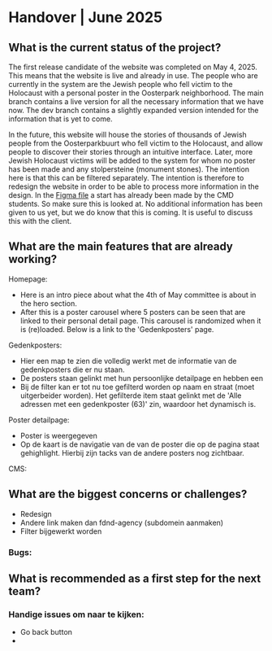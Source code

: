 # Handover | June 2025

## What is the current status of the project?
The first release candidate of the website was completed on May 4, 2025.
This means that the website is live and already in use.
The people who are currently in the system are the Jewish people who fell victim to the Holocaust with a personal poster in the Oosterpark neighborhood.
The main branch contains a live version for all the necessary information that we have now.
The dev branch contains a slightly expanded version intended for the information that is yet to come.

In the future, this website will house the stories of thousands of Jewish people from the Oosterparkbuurt who fell victim to the Holocaust,
and allow people to discover their stories through an intuitive interface.
Later, more Jewish Holocaust victims will be added to the system for whom no poster has been made and any stolpersteine ​​(monument stones).
The intention here is that this can be filtered separately.
The intention is therefore to redesign the website in order to be able to process more information in the design.
In the [Figma file](https://www.figma.com/design/bHh40tuxL1RjtEcWVJpZjF/Atlas-40-45?node-id=0-1&t=EaUPwnSQPBKCCWbI-1) a start has already been made by the CMD students.
So make sure this is looked at. No additional information has been given to us yet, but we do know that this is coming.
It is useful to discuss this with the client.

## What are the main features that are already working?
Homepage: 
- Here is an intro piece about what the 4th of May committee is about in the hero section.
- After this is a poster carousel where 5 posters can be seen that are linked to their personal detail page.
This carousel is randomized when it is (re)loaded. Below is a link to the 'Gedenkposters' page.

Gedenkposters:
- Hier een map te zien die volledig werkt met de informatie van de gedenkposters die er nu staan.
- De posters staan gelinkt met hun persoonlijke detailpage en hebben een 
- Bij de filter kan er tot nu toe gefilterd worden op naam en straat (moet uitgerbeider worden). Het gefilterde item staat gelinkt met de 'Alle adressen met een gedenkposter (63)' zin, waardoor het dynamisch is.

Poster detailpage: 
- Poster is weergegeven
- Op de kaart is de navigatie van de van de poster die op de pagina staat gehighlight. Hierbij zijn tacks van de andere posters nog zichtbaar.

CMS: 

## What are the biggest concerns or challenges?
- Redesign
- Andere link maken dan fdnd-agency (subdomein aanmaken)
- Filter bijgewerkt worden

### Bugs:

## What is recommended as a first step for the next team?

### Handige issues om naar te kijken:
- Go back button
- 
